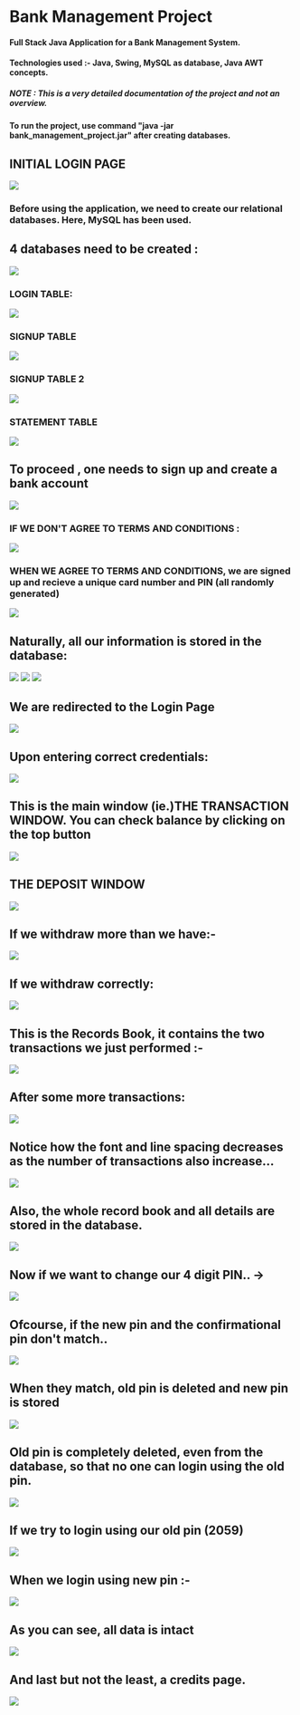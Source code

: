 <h1 >Bank Management Project</h1>
<h4>Full Stack Java Application for a Bank Management System.</h4>
<h4>Technologies used :- Java, Swing, MySQL as database, Java AWT concepts.</h4>
<h5>NOTE : This is a very detailed documentation of the project and not an overview.</h5>
<h4>To run the project, use command "java -jar bank_management_project.jar" after creating databases.</h4>
<h2>INITIAL LOGIN PAGE</h2>
<img src="https://user-images.githubusercontent.com/39029055/99880995-ed8c8000-2c3c-11eb-8a21-d84c175d6671.png">
<h3>Before using the application, we need to create our relational databases. Here, MySQL has been used.</h3>
<h2>4 databases need to be created :</h2>
<img src="https://user-images.githubusercontent.com/39029055/99879564-d39a6f80-2c33-11eb-8a88-363b0661a82c.png">
<h3>LOGIN TABLE:</h3>
<img src="https://user-images.githubusercontent.com/39029055/99879644-3855ca00-2c34-11eb-8e09-fbf7318ccf05.png">
<h3>SIGNUP TABLE</h3>
<img src="https://user-images.githubusercontent.com/39029055/99879646-3986f700-2c34-11eb-9f0b-73f55fa0a4a8.png">
<h3>SIGNUP TABLE 2</h3>
<img src="https://user-images.githubusercontent.com/39029055/99879647-3a1f8d80-2c34-11eb-89ee-e3b22aeb1eb1.png">
<h3>STATEMENT TABLE</h3>
<img src="https://user-images.githubusercontent.com/39029055/99879648-3a1f8d80-2c34-11eb-987e-4b062a743160.png">
<h2>To proceed , one needs to sign up and create a bank account</h2>
<img src="https://user-images.githubusercontent.com/39029055/99880903-49a2d480-2c3c-11eb-9447-493a1bcb65c9.png">
<h3>IF WE DON'T AGREE TO TERMS AND CONDITIONS :</h3>
<img src="https://user-images.githubusercontent.com/39029055/99880933-81aa1780-2c3c-11eb-9270-182547313a7d.png">
<h3>WHEN WE AGREE TO TERMS AND CONDITIONS, we are signed up and recieve a unique card number and PIN (all randomly generated)</h3>
<img src="https://user-images.githubusercontent.com/39029055/99880963-c6ce4980-2c3c-11eb-8db4-cebeb32929ce.png">
<h2>Naturally, all our information is stored in the database:</h2>
<img src="https://user-images.githubusercontent.com/39029055/99881026-26c4f000-2c3d-11eb-8abf-efa0fe20e43f.png">
<img src="https://user-images.githubusercontent.com/39029055/99881032-36dccf80-2c3d-11eb-8a38-72792d8f7527.png">
<img src="https://user-images.githubusercontent.com/39029055/99881042-4f4cea00-2c3d-11eb-8317-e08a9df60a10.png">
<h2>We are redirected to the Login Page</h2>
<img src="https://user-images.githubusercontent.com/39029055/99880995-ed8c8000-2c3c-11eb-8a21-d84c175d6671.png">
<h2>Upon entering correct credentials:</h2>
<img src="https://user-images.githubusercontent.com/39029055/99881084-7c010180-2c3d-11eb-83a4-9d9350dffd58.png">
<h2>This is the main window (ie.)THE TRANSACTION WINDOW. You can check balance by clicking on the top button</h2>
<img src="https://user-images.githubusercontent.com/39029055/99881105-989d3980-2c3d-11eb-8201-ff742dbf7cf1.png">
<h2>THE DEPOSIT WINDOW</h2>
<img src="https://user-images.githubusercontent.com/39029055/99881131-c6827e00-2c3d-11eb-9adb-56dfc6d382f6.png">
<h2>If we withdraw more than we have:-</h2>
<img src="https://user-images.githubusercontent.com/39029055/99881144-e44fe300-2c3d-11eb-8035-0b87d42f25cb.png">
<h2>If we withdraw correctly:</h2>
<img src="https://user-images.githubusercontent.com/39029055/99881157-ffbaee00-2c3d-11eb-9457-81f46ea4ef54.png">
<h2>This is the Records Book, it contains the two transactions we just performed :-</h2>
<img src="https://user-images.githubusercontent.com/39029055/99881171-1cefbc80-2c3e-11eb-8e67-2e397bcdb733.png">
<h2>After some more transactions:</h2>
<img src="https://user-images.githubusercontent.com/39029055/99881193-49a3d400-2c3e-11eb-8a2f-c678ad14cc63.png">
<h2>Notice how the font and line spacing decreases as the number of transactions also increase...</h2>
<img src="https://user-images.githubusercontent.com/39029055/99881209-68a26600-2c3e-11eb-84cc-9ae753abbfa3.png">
<h2>Also, the whole record book and all details are stored in the database.</h2>
<img src="https://user-images.githubusercontent.com/39029055/99881232-8a9be880-2c3e-11eb-871c-c2d14dead1fb.png">
<h2>Now if we want to change our 4 digit PIN.. -></h2>
<img src="https://user-images.githubusercontent.com/39029055/99881254-ad2e0180-2c3e-11eb-8a68-3ae7486d004c.png">
<h2>Ofcourse, if the new pin and the confirmational pin don't match..</h2>
<img src="https://user-images.githubusercontent.com/39029055/99881277-c3d45880-2c3e-11eb-84db-3e6a207982c7.png">
<h2>When they match, old pin is deleted and new pin is stored</h2>
<img src="https://user-images.githubusercontent.com/39029055/99881291-de0e3680-2c3e-11eb-96a0-6ab4d2388829.png">
<h2>Old pin is completely deleted, even from the database, so that no one can login using the old pin.</h2>
<img src="https://user-images.githubusercontent.com/39029055/99881307-fd0cc880-2c3e-11eb-89f6-ac19435edf12.png">
<h2>If we try to login using our old pin (2059)</h2>
<img src="https://user-images.githubusercontent.com/39029055/99881331-1ca3f100-2c3f-11eb-99f9-5afa5fa0f66b.png">
<h2>When we login using new pin :-</h2>
<img src="https://user-images.githubusercontent.com/39029055/99881354-4f4de980-2c3f-11eb-844c-1beaed727b99.png">
<h2>As you can see, all data is intact</h2>
<img src="https://user-images.githubusercontent.com/39029055/99881365-61c82300-2c3f-11eb-803f-f3ccf9a69cac.png">
<h2>And last but not the least, a credits page.</h2>
<img src="https://user-images.githubusercontent.com/39029055/99881386-8d4b0d80-2c3f-11eb-92b2-29202a21da18.png">
